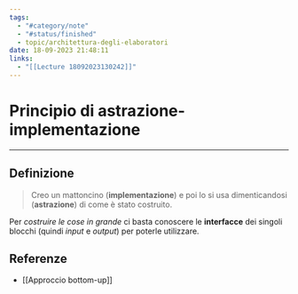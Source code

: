 ```yaml
---
tags:
  - "#category/note"
  - "#status/finished"
  - topic/architettura-degli-elaboratori
date: 18-09-2023 21:48:11
links:
  - "[[Lecture 18092023130242]]"
---
```

# Principio di astrazione-implementazione
---
## Definizione
> Creo un mattoncino (**implementazione**) e poi lo si usa dimenticandosi (**astrazione**) di come è stato costruito.

Per _costruire le cose in grande_ ci basta conoscere le **interfacce** dei singoli blocchi (quindi _input_ e _output_) per poterle utilizzare.

## Referenze
- [[Approccio bottom-up]]